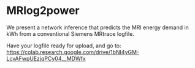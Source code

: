 # MRlog2power

We present a network inference that predicts the MRI energy demand in kWh from a conventional Siemens MRtrace logfile.

Have your logfile ready for upload, and go to:
https://colab.research.google.com/drive/1bNI4yGM-LcvAFwpUEzjqPCy04__MDWfx


